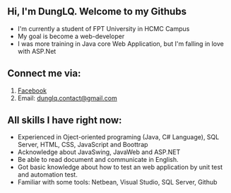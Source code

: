 ## Hi, I'm DungLQ. Welcome to my Githubs
* I'm currently a student of FPT University in HCMC Campus
* My goal is become a web-developer
* I was more training in Java core Web Application, but I'm falling in love with ASP.Net
## Connect me via:
1. [Facebook](https://www.facebook.com/quocdung.le.56)
2. Email: dunglq.contact@gmail.com
## All skills I have right now:
*	Experienced in Oject-oriented programing (Java, C# Language), SQL Server, HTML, CSS, JavaScript and Boottrap
*	Acknowledge about JavaSwing, JavaWeb and ASP.NET
*	Be able to read document and communicate in English.
*	Got basic knowledge about how to test an web application by unit test and automation test.
*	Familiar with some tools:  Netbean, Visual Studio, SQL Server, Github


